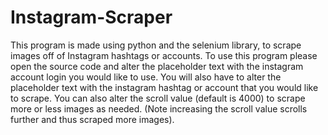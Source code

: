 # Instagram-Scraper
This program is made using python and the selenium library, to scrape images off of Instagram hashtags or accounts.
To use this program please open the source code and alter the placeholder text with the instagram account login you would like to use.
You will also have to alter the placeholder text with the instagram hashtag or account that you would like to scrape.
You can also alter the scroll value (default is 4000) to scrape more or less images as needed. (Note increasing the scroll value scrolls further and thus scraped more images).
